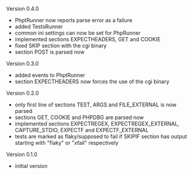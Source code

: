 Version 0.4.0
- PhptRunner now reports parse error as a failure
- added TestsRunner
- common ini settings can now be set for PhpRunner
- implemented sections EXPECTHEADERS, GET and COOKIE
- fixed SKIP section with the cgi binary
- section POST is parsed now

Version 0.3.0
- added events to PhptRunner
- section EXPECTHEADERS now forces the use of the cgi binary

Version 0.2.0
- only first line of sections TEST, ARGS and FILE_EXTERNAL is now parsed
- sections GET, COOKIE and PHPDBG are parsed now
- implemented sections EXPECTREGEX, EXPECTREGEX_EXTERNAL, CAPTURE_STDIO, EXPECTF and EXPECTF_EXTERNAL
- tests are marked as flaky/supposed to fail if SKIPIF section has output starting with "flaky" or "xfail" respectively

Version 0.1.0
- initial version
